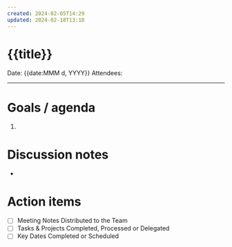 ```yaml
---
created: 2024-02-05T14:29
updated: 2024-02-18T13:10
---
```


# {{title}}

Date: {{date:MMM d, YYYY}}
Attendees:

---

# Goals / agenda
1. 

# Discussion notes
- 

# Action items
- [ ] Meeting Notes Distributed to the Team
- [ ] Tasks &amp; Projects Completed, Processed or Delegated
- [ ] Key Dates Completed or Scheduled

